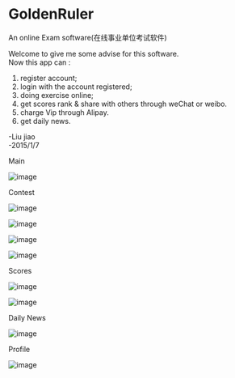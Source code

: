 # GoldenRuler
An online Exam software(在线事业单位考试软件)

Welcome to give me some advise for this software.<br>
Now this app can :<br>
1. register account;<br>
2. login with the account registered;<br>
3. doing exercise online;<br>
4. get scores rank & share with others through weChat or weibo.<br>
5. charge Vip through Alipay.<br>
6. get daily news.<br>

-Liu jiao <br>
-2015/1/7 <br>

Main

![image](https://github.com/JiaoLiu/GoldenRuler/blob/master/Screenshots/main.png)

Contest

![image](https://github.com/JiaoLiu/GoldenRuler/blob/master/Screenshots/chooseType.png)

![image](https://github.com/JiaoLiu/GoldenRuler/blob/master/Screenshots/chooseCourse.png)

![image](https://github.com/JiaoLiu/GoldenRuler/blob/master/Screenshots/practice.png)

![image](https://github.com/JiaoLiu/GoldenRuler/blob/master/Screenshots/contest.png)

Scores

![image](https://github.com/JiaoLiu/GoldenRuler/blob/master/Screenshots/rank.png)

![image](https://github.com/JiaoLiu/GoldenRuler/blob/master/Screenshots/myExam.png)

Daily News

![image](https://github.com/JiaoLiu/GoldenRuler/blob/master/Screenshots/dailyChoice.png)

Profile

![image](https://github.com/JiaoLiu/GoldenRuler/blob/master/Screenshots/myProfile.png)
